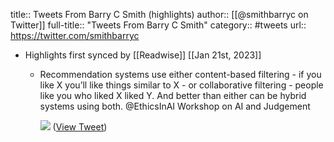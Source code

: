 title:: Tweets From Barry C Smith (highlights)
author:: [[@smithbarryc on Twitter]]
full-title:: "Tweets From Barry C Smith"
category:: #tweets
url:: https://twitter.com/smithbarryc

- Highlights first synced by [[Readwise]] [[Jan 21st, 2023]]
	- Recommendation systems use either content-based filtering - if you like X you’ll like things similar to X - or collaborative filtering - people like you who liked X liked Y. And better than either can be hybrid systems using both. @EthicsInAI Workshop on AI and Judgement 
	  
	  ![](https://pbs.twimg.com/media/FmSn8SDWQAM3Nfd.jpg) ([View Tweet](https://twitter.com/smithbarryc/status/1613599224255451136))
